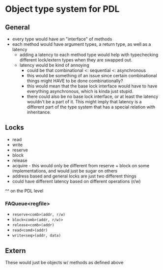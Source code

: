 # Object type system for PDL

## General
 - every type would have an "interface" of methods
 - each method would have argument types, a return type, as well as a latency
	 * adding a latency to each method type would help with typechecking
       different lock/extern types when they are swapped out.
	 * latency would be kind of annoying
		 - could be that combinational <: sequential <: asynchronous
		 - this would be something of an issue since certain combinational
           things might HAVE to be done combinationally? 
		 - this would mean that the base lock interface would have to have
           everything asynchronous, which is kinda just stupid.
		 - there could also be no base lock interface, or at least the latency
           wouldn't be a part of it. This might imply that latency is a
           different part of the type system that has a special relation with
           inheritance.

## Locks
 - read
 - write
 - reserve
 - block
 - release
 - acquire - this would only be different from reserve + block on some
   implementations, and would just be sugar on others
 - address based and general locks are just two different things
 - could have different latency based on different operations (r/w)
 
 ^^ on the PDL level
   
### FAQueue&lt;regfile&gt;
 - `reserve<comb>(addr, r/w)`
 - `block<comb>(addr, r/w)>`
 - `release<comb>(addr)`
 - `read<comd>(addr)`
 - `write<seq>(addr, data)`
 
## Extern
These would just be objects w/ methods as defined above 
   
 
